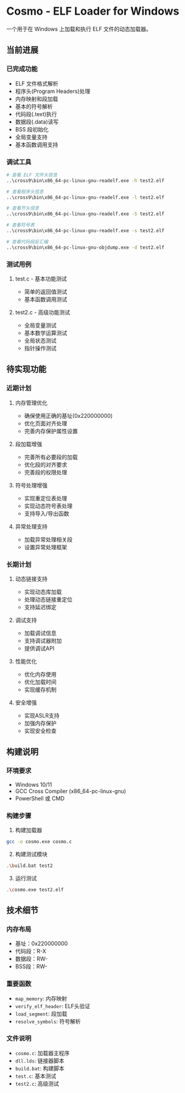 # Cosmo - ELF Loader for Windows

一个用于在 Windows 上加载和执行 ELF 文件的动态加载器。

## 当前进展

### 已完成功能
- ELF 文件格式解析
- 程序头(Program Headers)处理
- 内存映射和段加载
- 基本的符号解析
- 代码段(.text)执行
- 数据段(.data)读写
- BSS 段初始化
- 全局变量支持
- 基本函数调用支持

### 调试工具
```bash
# 查看 ELF 文件头信息
..\cross9\bin\x86_64-pc-linux-gnu-readelf.exe -h test2.elf

# 查看程序头信息
..\cross9\bin\x86_64-pc-linux-gnu-readelf.exe -l test2.elf

# 查看节头信息
..\cross9\bin\x86_64-pc-linux-gnu-readelf.exe -S test2.elf

# 查看符号表
..\cross9\bin\x86_64-pc-linux-gnu-readelf.exe -s test2.elf

# 查看代码段反汇编
..\cross9\bin\x86_64-pc-linux-gnu-objdump.exe -d test2.elf
```

### 测试用例
1. test.c - 基本功能测试
   - 简单的返回值测试
   - 基本函数调用测试

2. test2.c - 高级功能测试
   - 全局变量测试
   - 基本数学运算测试
   - 全局状态测试
   - 指针操作测试

## 待实现功能

### 近期计划
1. 内存管理优化
   - 确保使用正确的基址(0x220000000)
   - 优化页面对齐处理
   - 完善内存保护属性设置

2. 段加载增强
   - 完善所有必要段的加载
   - 优化段的对齐要求
   - 完善段的权限处理

3. 符号处理增强
   - 实现重定位表处理
   - 实现动态符号表处理
   - 支持导入/导出函数

4. 异常处理支持
   - 加载异常处理相关段
   - 设置异常处理框架

### 长期计划
1. 动态链接支持
   - 实现动态库加载
   - 处理动态链接重定位
   - 支持延迟绑定

2. 调试支持
   - 加载调试信息
   - 支持调试器附加
   - 提供调试API

3. 性能优化
   - 优化内存使用
   - 优化加载时间
   - 实现缓存机制

4. 安全增强
   - 实现ASLR支持
   - 加强内存保护
   - 实现安全检查

## 构建说明

### 环境要求
- Windows 10/11
- GCC Cross Compiler (x86_64-pc-linux-gnu)
- PowerShell 或 CMD

### 构建步骤
1. 构建加载器
```bash
gcc -o cosmo.exe cosmo.c
```

2. 构建测试模块
```bash
.\build.bat test2
```

3. 运行测试
```bash
.\cosmo.exe test2.elf
```

## 技术细节

### 内存布局
- 基址：0x220000000
- 代码段：R-X
- 数据段：RW-
- BSS段：RW-

### 重要函数
- `map_memory`: 内存映射
- `verify_elf_header`: ELF头验证
- `load_segment`: 段加载
- `resolve_symbols`: 符号解析

### 文件说明
- `cosmo.c`: 加载器主程序
- `dll.lds`: 链接器脚本
- `build.bat`: 构建脚本
- `test.c`: 基本测试
- `test2.c`: 高级测试 